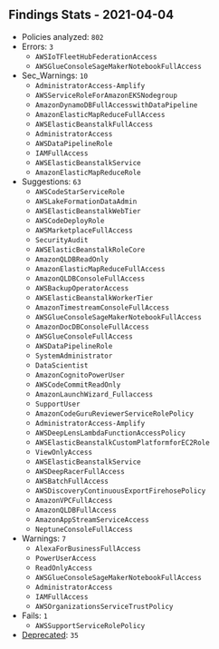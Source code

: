 ## Findings Stats - 2021-04-04

- Policies analyzed: `802`
- Errors: `3`
  - `AWSIoTFleetHubFederationAccess`
  - `AWSGlueConsoleSageMakerNotebookFullAccess`
- Sec_Warnings: `10`
  - `AdministratorAccess-Amplify`
  - `AWSServiceRoleForAmazonEKSNodegroup`
  - `AmazonDynamoDBFullAccesswithDataPipeline`
  - `AmazonElasticMapReduceFullAccess`
  - `AWSElasticBeanstalkFullAccess`
  - `AdministratorAccess`
  - `AWSDataPipelineRole`
  - `IAMFullAccess`
  - `AWSElasticBeanstalkService`
  - `AmazonElasticMapReduceRole`
- Suggestions: `63`
  - `AWSCodeStarServiceRole`
  - `AWSLakeFormationDataAdmin`
  - `AWSElasticBeanstalkWebTier`
  - `AWSCodeDeployRole`
  - `AWSMarketplaceFullAccess`
  - `SecurityAudit`
  - `AWSElasticBeanstalkRoleCore`
  - `AmazonQLDBReadOnly`
  - `AmazonElasticMapReduceFullAccess`
  - `AmazonQLDBConsoleFullAccess`
  - `AWSBackupOperatorAccess`
  - `AWSElasticBeanstalkWorkerTier`
  - `AmazonTimestreamConsoleFullAccess`
  - `AWSGlueConsoleSageMakerNotebookFullAccess`
  - `AmazonDocDBConsoleFullAccess`
  - `AWSGlueConsoleFullAccess`
  - `AWSDataPipelineRole`
  - `SystemAdministrator`
  - `DataScientist`
  - `AmazonCognitoPowerUser`
  - `AWSCodeCommitReadOnly`
  - `AmazonLaunchWizard_Fullaccess`
  - `SupportUser`
  - `AmazonCodeGuruReviewerServiceRolePolicy`
  - `AdministratorAccess-Amplify`
  - `AWSDeepLensLambdaFunctionAccessPolicy`
  - `AWSElasticBeanstalkCustomPlatformforEC2Role`
  - `ViewOnlyAccess`
  - `AWSElasticBeanstalkService`
  - `AWSDeepRacerFullAccess`
  - `AWSBatchFullAccess`
  - `AWSDiscoveryContinuousExportFirehosePolicy`
  - `AmazonVPCFullAccess`
  - `AmazonQLDBFullAccess`
  - `AmazonAppStreamServiceAccess`
  - `NeptuneConsoleFullAccess`
- Warnings: `7`
  - `AlexaForBusinessFullAccess`
  - `PowerUserAccess`
  - `ReadOnlyAccess`
  - `AWSGlueConsoleSageMakerNotebookFullAccess`
  - `AdministratorAccess`
  - `IAMFullAccess`
  - `AWSOrganizationsServiceTrustPolicy`
- Fails: `1`
  - `AWSSupportServiceRolePolicy`
- [Deprecated](../DEPRECATED.json): `35`
